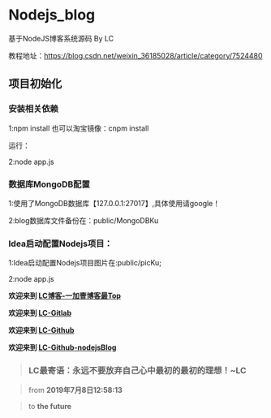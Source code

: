 # Nodejs_blog
基于NodeJS博客系统源码 By LC

教程地址：https://blog.csdn.net/weixin_36185028/article/category/7524480
## 项目初始化 

### 安装相关依赖

1:npm install 也可以淘宝镜像：cnpm install

运行：

2:node app.js

### 数据库MongoDB配置

1:使用了MongoDB数据库【127.0.0.1:27017】,具体使用请google！

2:blog数据库文件备份在：public/MongoDBKu

### Idea启动配置Nodejs项目：

1:Idea启动配置Nodejs项目图片在:public/picKu;

2:node app.js

**欢迎来到 [LC博客-一加壹博客最Top](http://www.oneplusone.vip)**

**欢迎来到 [LC-Gitlab](https://gitlab.com/ahviplc)**

**欢迎来到 [LC-Github](https://github.com/ahviplc)**

**欢迎来到 [LC-Github-nodejsBlog](https://github.com/ahviplc/nodejsBlog)**

> ### LC最寄语：永远不要放弃自己心中最初的最初的理想！~LC

> from **2019年7月8日12:58:13**

> to **the future**